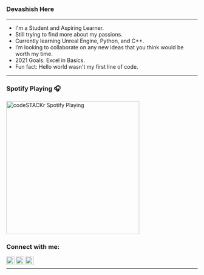 ### Devashish Here
---
- I'm a Student and Aspiring Learner.
- Still trying to find more about my passions.
- Currently learning Unreal Engine, Python, and C++.
- I’m looking to collaborate on any new ideas that you think would be worth my time.
- 2021 Goals: Excel in Basics.
- Fun fact: Hello world wasn't my first line of code.
---
### Spotify Playing 🎧

[<img src="https://now-playing-codestackr.vercel.app/api/spotify-playing" alt="codeSTACKr Spotify Playing" width="350" />](https://open.spotify.com/user/vortexgamar?si=kVTAsw_-TjCiMgn87q5_gA)

### Connect with me:

[<img align="left" alt="codeSTACKr | YouTube" width="22px" src="https://cdn.jsdelivr.net/npm/simple-icons@v3/icons/youtube.svg" />][youtube]
[<img align="left" alt="codeSTACKr | Twitter" width="22px" src="https://cdn.jsdelivr.net/npm/simple-icons@v3/icons/twitter.svg" />][twitter]
[<img align="left" alt="codeSTACKr | LinkedIn" width="22px" src="https://cdn.jsdelivr.net/npm/simple-icons@v3/icons/linkedin.svg" />][linkedin]

<br />

----

</details>

[twitter]: https://twitter.com/Dexashish
[youtube]: https://www.youtube.com/channel/UC-PsRgaB8FlKrJjI4Wy_8ZQ
[linkedin]: https://linkedin.com/in/dexashish
